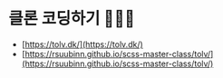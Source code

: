 # 클론 코딩하기 👩🏻‍💻

- [https://tolv.dk/](https://tolv.dk/)
- [https://rsuubinn.github.io/scss-master-class/tolv/](https://rsuubinn.github.io/scss-master-class/tolv/)
